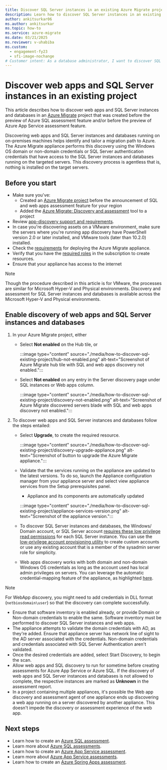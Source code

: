 ```yaml
---
title: Discover SQL Server instances in an existing Azure Migrate project
description: Learn how to discover SQL Server instances in an existing Azure Migrate project. 
author: ankitsurkar06
ms.author: ankitsurkar
ms.topic: how-to
ms.service: azure-migrate
ms.date: 03/21/2025
ms.reviewer: v-uhabiba
ms.custom:
  - engagement-fy23
  - sfi-image-nochange
# Customer intent: As a database administrator, I want to discover SQL Server instances in my existing Azure Migrate project so that I can tailor an effective migration path to Azure.
---
```


# Discover web apps and SQL Server instances in an existing project

This article describes how to discover web apps and SQL Server instances and databases in an [Azure Migrate](./migrate-services-overview.md) project that was created before the preview of Azure SQL assessment feature and/or before the preview of Azure App Service assessment feature.

Discovering web apps and SQL Server instances and databases running on on-premises machines helps identify and tailor a migration path to Azure. The Azure Migrate appliance performs this discovery using the Windows OS domain or non-domain credentials or SQL Server authentication credentials that have access to the SQL Server instances and databases running on the targeted servers.
This discovery process is agentless that is, nothing is installed on the target servers.

## Before you start

- Make sure you've:
    - Created an [Azure Migrate project](./create-manage-projects.md) before the announcement of SQL and web apps assessment feature for your region
    - Added the [Azure Migrate: Discovery and assessment](./how-to-assess.md) tool to a project
- Review [app-discovery support and requirements](./migrate-support-matrix-vmware.md#vmware-requirements).
-  In case you're discovering assets on a VMware environment, make sure the servers where you're running app discovery have PowerShell version 2.0 or later installed, and VMware tools (later than 10.2.0) installed.
- Check the [requirements](./migrate-appliance.md) for deploying the Azure Migrate appliance.
- Verify that you have the [required roles](./create-manage-projects.md#verify-permissions) in the subscription to create resources.
- Ensure that your appliance has access to the internet

> [!Note]
> Though the procedure described in this article is for VMware, the processes are similar for Microsoft Hyper-V and Physical environments.
> Discovery and assessment for SQL Server instances and databases is available across the Microsoft Hyper-V and Physical environments.

## Enable discovery of web apps and SQL Server instances and databases

1. In your Azure Migrate project, either
    - Select **Not enabled** on the Hub tile, or

        :::image type="content" source="./media/how-to-discover-sql-existing-project/hub-not-enabled.png" alt-text="Screenshot of Azure Migrate hub tile with SQL and web apps discovery not enabled.":::

    - Select **Not enabled** on any entry in the Server discovery page under SQL instances or Web apps column.

        :::image type="content" source="./media/how-to-discover-sql-existing-project/discovery-not-enabled.png" alt-text="Screenshot of Azure Migrate discovered servers blade with SQL and web apps discovery not enabled.":::

2. To discover web apps and SQL Server instances and databases follow the steps entailed:
    - Select **Upgrade**, to create the required resource.

        :::image type="content" source="./media/how-to-discover-sql-existing-project/discovery-upgrade-appliance.png" alt-text="Screenshot of button to upgrade the Azure Migrate appliance.":::

    - Validate that the services running on the appliance are updated to the latest versions. To do so, launch the Appliance configuration manager from your appliance server and select view appliance services from the Setup prerequisites panel.
        - Appliance and its components are automatically updated

         :::image type="content" source="./media/how-to-discover-sql-existing-project/appliance-services-version.png" alt-text="Screenshot of the appliance version.":::
         
    - To discover SQL Server instances and databases, the Windows/ Domain account, or SQL Server account [requires these low privilege read permissions](migrate-support-matrix-vmware.md) for each SQL Server instance. You can use the [low-privilege account provisioning utility](least-privilege-credentials.md) to create custom accounts or use any existing account that is a member of the sysadmin server role for simplicity.
    - Web apps discovery works with both domain and non-domain Windows OS credentials as long as the account used has local admin privileges on servers.
    You can leverage the automatic credential-mapping feature of the appliance, as highlighted [here](./tutorial-discover-vmware.md#start-continuous-discovery).    

> [!Note]
> For WebApp discovery, you might need to add credentials in DLL format (`netbiosdomain\user`) so that the discovery can complete successfully.
> - Ensure that software inventory is enabled already, or provide Domain or Non-domain credentials to enable the same. Software inventory must be performed to discover SQL Server instances and web apps.
> - The appliance attempts to validate the domain credentials with AD, as they're added. Ensure that appliance server has network line of sight to the AD server associated with the credentials. Non-domain credentials and credentials associated with SQL Server Authentication aren't validated.
> - Once the desired credentials are added, select Start Discovery, to begin the scan.
> - Allow web apps and SQL discovery to run for sometime before creating assessments for Azure App Service or Azure SQL. If the discovery of web apps and SQL Server instances and databases is not allowed to complete, the respective instances are marked as **Unknown** in the assessment report.
> - In a project containing multiple appliances, it's possible the Web app discovery and assessment agent of one appliance ends up discovering a web app running on a server discovered by another appliance. This doesn't impede the discovery or assessment experience of the web app.

## Next steps

- Learn how to create an [Azure SQL assessment](./how-to-create-azure-sql-assessment.md).
- Learn more about [Azure SQL assessments](./concepts-azure-sql-assessment-calculation.md).
- Learn how to create an [Azure App Service assessment](./how-to-create-azure-app-service-assessment.md).
- Learn more about [Azure App Service assessments](./concepts-azure-webapps-assessment-calculation.md).
- Learn how to create an [Azure Spring Apps assessment](./how-to-create-azure-spring-apps-assessment.md).
